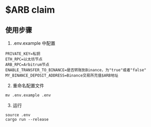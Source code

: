 # $ARB claim

## 使用步骤
1. .env.example 中配置
```shell
PRIVATE_KEY=私钥
ETH_RPC=以太坊节点
ARB_RPC=Arbitrum节点
ENABLE_TRANSFER_TO_BINANCE=是否转账到Binance，为"true"或者"false"
MY_BINANCE_DEPOSIT_ADDRESS=Binance交易所充值$ARB地址
```

2. 重命名配置文件
```shell
mv .env.example .env
```

3. 运行
```shell
source .env
cargo run --release
```